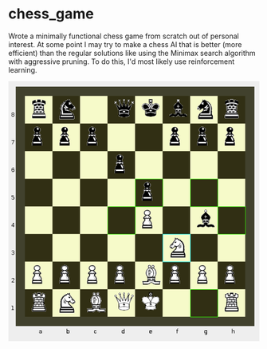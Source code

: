 # chess_game
Wrote a minimally functional chess game from scratch out of personal interest. At some point I may try to make a chess AI that is better (more efficient) than the regular solutions like using the Minimax search algorithm with aggressive pruning. To do this, I'd most likely use reinforcement learning.


![Uh oh, it appears the image didn't load. Please look at `screenshot.png`](/screenshot.png?raw=true "Chessboard GUI")
